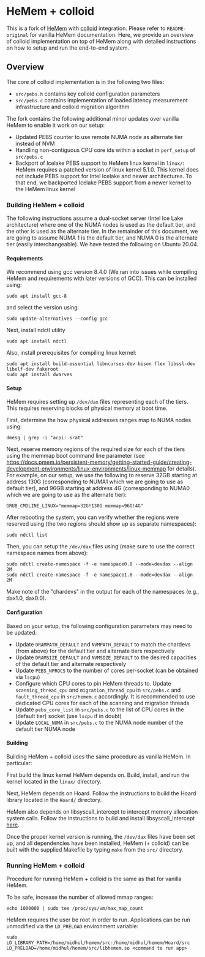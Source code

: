 # HeMem + colloid

This is a fork of [HeMem](https://bitbucket.org/ajaustin/hemem/src/master/) with [colloid](https://github.com/webglider/colloid/) integration. Please refer to `README-original` for vanilla HeMem documentation. Here, we provide an overview of colloid implementation on top of HeMem along with detailed instructions on how to setup and run the end-to-end system.

## Overview

The core of colloid implementation is in the following two files:
* `src/pebs.h` contains key colloid configuration parameters
* `src/pebs.c` contains implementation of loaded latency measurement infrastructure and colloid migration algorithm

The fork contains the following additional minor updates over vanilla HeMem to enable it work on our setup:
* Updated PEBS counter to use remote NUMA node as alternate tier instead of NVM
* Handling non-contiguous CPU core ids within a socket in `perf_setup` of `src/pebs.c`
* Backport of Icelake PEBS support to HeMem linux kernel in `linux/`: HeMem requires a patched version of linux kernel 5.1.0. This kernel does not include PEBS support for Intel Icelake and newer architectures. To that end, we backported Icelake PEBS support from a newer kernel to the HeMem linux kernel

### Building HeMem + colloid

The following instructions assume a dual-socket server (Intel Ice Lake architecture) where one of the NUMA nodes is used as the default tier, and the other is used as the alternate tier. In the remainder of this document, we are going to assume NUMA 1 is the default tier, and NUMA 0 is the alternate tier (easily interchangeable). We have tested the following on Ubuntu 20.04.

#### Requirements

We recommend using gcc version 8.4.0 (We ran into issues while compiling HeMem and requirements with later versions of GCC). This can be installed using:
   
```
sudo apt install gcc-8
```
and select the version using:
```
sudo update-alternatives --config gcc
```

Next, install ndctl utility

```
sudo apt install ndctl
```

Also, install prerequisites for compiling linux kernel:

```
sudo apt install build-essential libncurses-dev bison flex libssl-dev libelf-dev fakeroot
sudo apt install dwarves
```

#### Setup

HeMem requires setting up `/dev/dax` files representing each of the tiers. This requires reserving blocks of physical memory at boot time.

First, determine the how physical addresses ranges map to NUMA nodes using:

```
dmesg | grep -i "acpi: srat"
```

Next, reserve memory regions of the required size for each of the tiers using the memmap boot command line parameter (see https://docs.pmem.io/persistent-memory/getting-started-guide/creating-development-environments/linux-environments/linux-memmap for details). For example, on our setup, we use the following to reserve 32GB starting at address 130G (corresponding to NUMA1 which we are going to use as default tier), and 96GB starting at address 4G (corresponding to NUMA0 which we are going to use as the alternate tier):

```
GRUB_CMDLINE_LINUX="memmap=32G!130G memmap=96G!4G"
```

After rebooting the system, you can verify whether the regions were reserved using (the two regions should show up as separate namespaces):

```
sudo ndctl list
```

Then, you can setup the `/dev/dax` files using (make sure to use the correct namespace names from above):

```
sudo ndctl create-namespace -f -e namespace0.0 --mode=devdax --align 2M
sudo ndctl create-namespace -f -e namespace1.0 --mode=devdax --align 2M
```
Make note of the "chardevs" in the output for each of the namespaces (e.g., dax1.0, dax0.0).

#### Configuration

Based on your setup, the following configuration parameters may need to be updated:
* Update `DRAMPATH_DEFAULT` and `NVMPATH_DEFAULT` to match the chardevs (from above) for the default tier and alternate tiers respectively
* Update `DRAMSIZE_DEFAULT` and `NVMSIZE_DEFAULT` to the desired capacities of the default tier and alternate respectively
* Update `PEBS_NPROCS` to the number of cores per-socket (can be obtained via `lscpu`)
* Configure which CPU cores to pin HeMem threads to. Update `scanning_thread_cpu` and `migration_thread_cpu` in `src/pebs.c` and `fault_thread_cpu` in `src/hemem.c` accordingly. It is recommended to use dedicated CPU cores for each of the scanning and migration threads
* Update `pebs_core_list` in `src/pebs.c` to the list of CPU cores in the (default tier) socket (use `lscpu` if in doubt)
* Update `LOCAL_NUMA` in `src/pebs.c` to the NUMA node number of the default tier NUMA node   

#### Building

Building HeMem + colloid uses the same procedure as vanilla HeMem. In particular:

First build the linux kernel HeMem depends on. Build, install, and run the kernel located in the `linux/` directory.

Next, HeMem depends on Hoard. Follow the instructions to build the Hoard library located in the `Hoard/` directory.

HeMem also depends on libsyscall_intercept to intercept memory allocation system calls. Follow the instructions to build and install libsyscall_intercept [here](https://github.com/pmem/syscall_intercept).

Once the proper kernel version is running, the `/dev/dax` files have been set up, and all dependencies have been installed, HeMem (+ colloid) can be built with the supplied Makefile by typing `make` from the `src/` directory.

### Running HeMem + colloid

Procedure for running HeMem + colloid is the same as that for vanilla HeMem.

To be safe, increase the number of allowed mmap ranges:

`echo 1000000 | sudo tee /proc/sys/vm/max_map_count`

HeMem requires the user be root in order to run. Applications can be run unmodified via the `LD_PRELOAD` environment variable:

`sudo LD_LIBRARY_PATH=/home/midhul/hemem/src:/home/midhul/hemem/Hoard/src LD_PRELOAD=/home/midhul/hemem/src/libhemem.so <command to run app>`

